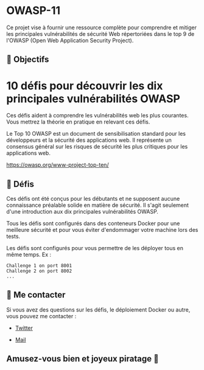 # OWASP-11
Ce projet vise à fournir une ressource complète pour comprendre et mitiger les principales vulnérabilités de sécurité Web répertoriées dans le top 9 de l'OWASP (Open Web Application Security Project).

## :memo: Objectifs

# 10 défis pour découvrir les dix principales vulnérabilités OWASP

Ces défis aident à comprendre les vulnérabilités web les plus courantes.
Vous mettrez la théorie en pratique en relevant ces défis.

Le Top 10 OWASP est un document de sensibilisation standard pour les développeurs et la sécurité des applications web. Il représente un consensus général sur les risques de sécurité les plus critiques pour les applications web.

https://owasp.org/www-project-top-ten/

## :dart: Défis

Ces défis ont été conçus pour les débutants et ne supposent aucune connaissance préalable solide en matière de sécurité.
Il s'agit seulement d'une introduction aux dix principales vulnérabilités OWASP.

Tous les défis sont configurés dans des conteneurs Docker pour une meilleure sécurité et pour vous éviter d'endommager votre machine lors des tests.

Les défis sont configurés pour vous permettre de les déployer tous en même temps.
Ex : 
```
Challenge 1 on port 8001
Challenge 2 on port 8002
...
```

## :envelope_with_arrow: Me contacter

Si vous avez des questions sur les défis, le déploiement Docker ou autre, vous pouvez me contacter :
- [Twitter](https://twitter.com/Sony_level)

- [Mail](mailto:sony-dilane-level.mbango@isen.yncrea.fr)


## Amusez-vous bien et joyeux piratage :slightly_smiling_face:
